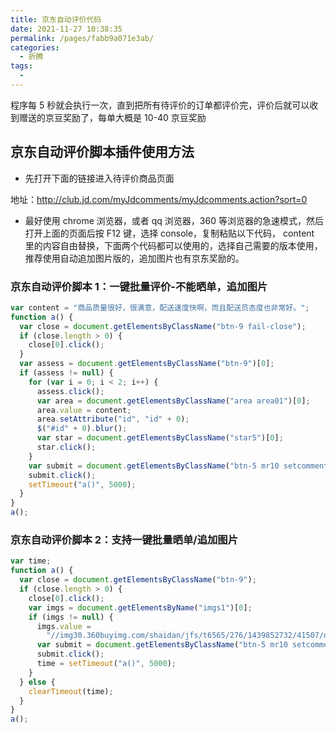 ```yaml
---
title: 京东自动评价代码
date: 2021-11-27 10:38:35
permalink: /pages/fabb9a071e3ab/
categories:
  - 折腾
tags:
  -
---
```


程序每 5 秒就会执行一次，直到把所有待评价的订单都评价完，评价后就可以收到赠送的京豆奖励了，每单大概是 10-40 京豆奖励

<!-- more -->

## 京东自动评价脚本插件使用方法

- 先打开下面的链接进入待评价商品页面

地址：<http://club.jd.com/myJdcomments/myJdcomments.action?sort=0>

- 最好使用 chrome 浏览器，或者 qq 浏览器，360 等浏览器的急速模式，然后打开上面的页面后按 F12 键，选择 console，复制粘贴以下代码，
  content 里的内容自由替换，下面两个代码都可以使用的，选择自己需要的版本使用，推荐使用自动追加图片版的，追加图片也有京东奖励的。

### 京东自动评价脚本 1：一键批量评价-不能晒单，追加图片

```js
var content = "商品质量很好，很满意，配送速度快啊，而且配送员态度也非常好。";
function a() {
  var close = document.getElementsByClassName("btn-9 fail-close");
  if (close.length > 0) {
    close[0].click();
  }
  var assess = document.getElementsByClassName("btn-9")[0];
  if (assess != null) {
    for (var i = 0; i < 2; i++) {
      assess.click();
      var area = document.getElementsByClassName("area area01")[0];
      area.value = content;
      area.setAttribute("id", "id" + 0);
      $("#id" + 0).blur();
      var star = document.getElementsByClassName("star5")[0];
      star.click();
    }
    var submit = document.getElementsByClassName("btn-5 mr10 setcomment")[0];
    submit.click();
    setTimeout("a()", 5000);
  }
}
a();
```

### 京东自动评价脚本 2：支持一键批量晒单/追加图片

```js
var time;
function a() {
  var close = document.getElementsByClassName("btn-9");
  if (close.length > 0) {
    close[0].click();
    var imgs = document.getElementsByName("imgs1")[0];
    if (imgs != null) {
      imgs.value =
        "//img30.360buyimg.com/shaidan/jfs/t6565/276/1439852732/41507/d7dc6d5e/59522c69N31c33f50.jpg";
      var submit = document.getElementsByClassName("btn-5 mr10 setcomment")[0];
      submit.click();
      time = setTimeout("a()", 5000);
    }
  } else {
    clearTimeout(time);
  }
}
a();
```
